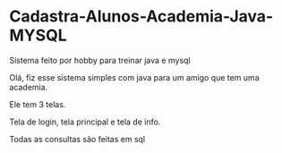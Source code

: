 # Cadastra-Alunos-Academia-Java-MYSQL
Sistema feito por hobby para treinar java e mysql

Olá, fiz esse sistema simples com java para um amigo que tem uma academia.

Ele tem 3 telas.

Tela de login, tela principal e tela de info.


Todas as consultas são feitas em sql
